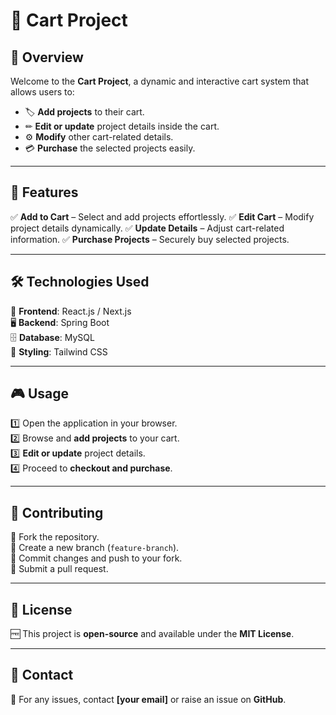 # 🛒 Cart Project

## 🚀 Overview
Welcome to the **Cart Project**, a dynamic and interactive cart system that allows users to:
- 🏷 **Add projects** to their cart.
- ✏ **Edit or update** project details inside the cart.
- ⚙ **Modify** other cart-related details.
- 💳 **Purchase** the selected projects easily.

---

## 🌟 Features
✅ **Add to Cart** – Select and add projects effortlessly.
✅ **Edit Cart** – Modify project details dynamically.
✅ **Update Details** – Adjust cart-related information.
✅ **Purchase Projects** – Securely buy selected projects.

---

## 🛠 Technologies Used
🎨 **Frontend**: React.js / Next.js  
🖥 **Backend**: Spring Boot  
🗄 **Database**: MySQL  
🎨 **Styling**: Tailwind CSS  

---

## 🎮 Usage
1️⃣ Open the application in your browser.  
2️⃣ Browse and **add projects** to your cart.  
3️⃣ **Edit or update** project details.  
4️⃣ Proceed to **checkout and purchase**.  

---

## 🤝 Contributing
🔹 Fork the repository.  
🔹 Create a new branch (`feature-branch`).  
🔹 Commit changes and push to your fork.  
🔹 Submit a pull request.  

---

## 📜 License
🆓 This project is **open-source** and available under the **MIT License**.

---

## 📩 Contact
📧 For any issues, contact **[your email]** or raise an issue on **GitHub**.


